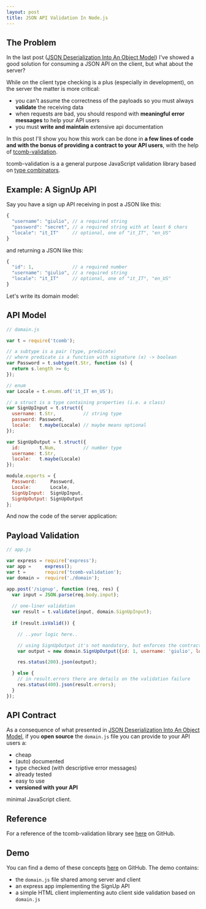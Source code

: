 ```yaml
---
layout: post
title: JSON API Validation In Node.js
---
```


## The Problem

In the last post ([JSON Deserialization Into An Object Model](/2014/09/12/json-deserialization-into-an-object-model.html)) I've showed a good solution for consuming a JSON API on the client, but what about the server? 

While on the client type checking is a plus (especially in development), on the server the matter is more critical:

- you can't assume the correctness of the payloads so you must always **validate** the receiving data
- when requests are bad, you should respond with **meaningful error messages** to help your API users
- you must **write and maintain** extensive api documentation

In this post I'll show you how this work can be done in **a few lines of code and with the bonus of providing a contract to your API users**, with the help of [tcomb-validation](https://github.com/gcanti/tcomb-validation). 

tcomb-validation is a a general purpose JavaScript validation library based on [type combinators](https://github.com/gcanti/tcomb).

## Example: A SignUp API

Say you have a sign up API receiving in post a JSON like this:

```js
{
  "username": "giulio", // a required string
  "password": "secret", // a required string with at least 6 chars
  "locale": "it_IT"     // optional, one of "it_IT", "en_US"
}
```

and returning a JSON like this:

```js
{
  "id": 1,              // a required number
  "username": "giulio", // a required string
  "locale": "it_IT"     // optional, one of "it_IT", "en_US"
}
```

Let's write its domain model:

## API Model

```js
// domain.js

var t = require('tcomb');

// a subtype is a pair (type, predicate) 
// where predicate is a function with signature (x) -> boolean
var Password = t.subtype(t.Str, function (s) {
  return s.length >= 6;
});

// enum
var Locale = t.enums.of('it_IT en_US');

// a struct is a type containing properties (i.e. a class)
var SignUpInput = t.struct({
  username: t.Str,          // string type
  password: Password,
  locale:   t.maybe(Locale) // maybe means optional
});

var SignUpOutput = t.struct({
  id:       t.Num,          // number type
  username: t.Str,
  locale:   t.maybe(Locale)
});

module.exports = {
  Password:     Password,
  Locale:       Locale,
  SignUpInput:  SignUpInput,
  SignUpOutput: SignUpOutput
};
```

And now the code of the server application:

## Payload Validation

```js
// app.js

var express = require('express');
var app =     express();
var t =       require('tcomb-validation');
var domain =  require('./domain');

app.post('/signup', function (req, res) {
  var input = JSON.parse(req.body.input);
  
  // one-liner validation
  var result = t.validate(input, domain.SignUpInput);
  
  if (result.isValid()) {

    // ..your logic here..

    // using SignUpOutput it's not mandatory, but enforces the contract
    var output = new domain.SignUpOutput({id: 1, username: 'giulio', locale: 'it_IT'});

    res.status(200).json(output);

  } else {
    // in result.errors there are details on the validation failure
    res.status(400).json(result.errors);
  }
});
```

## API Contract

As a consequence of what presented in [JSON Deserialization Into An Object Model](/2014/09/12/json-deserialization-into-an-object-model.html), if you **open source** the `domain.js` file you can provide to your API users a:

- cheap
- (auto) documented
- type checked (with descriptive error messages)
- already tested
- easy to use
- **versioned with your API**

minimal JavaScript client.

## Reference

For a reference of the tcomb-validation library see [here](https://github.com/gcanti/tcomb-validation) on GitHub.

## Demo

You can find a demo of these concepts [here](https://github.com/gcanti/demo-json-api-validation-in-nodejs) on GitHub. The demo
contains:

- the `domain.js` file shared among server and client
- an express app implementing the SignUp API
- a simple HTML client implementing auto client side validation based on `domain.js`



